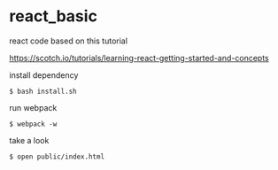 # react_basic


react code based on this tutorial

https://scotch.io/tutorials/learning-react-getting-started-and-concepts


install dependency
```
$ bash install.sh
```

run webpack
```
$ webpack -w
```

take a look
```
$ open public/index.html
```

